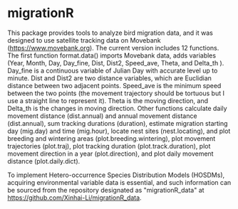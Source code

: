 # migrationR

This package provides tools to analyze bird migration data, and it was designed to use satellite tracking data on Movebank (https://www.movebank.org). The current version includes 12 functions. The first function format.data() imports Movebank data, adds variables (Year, Month, Day, Day_fine, Dist, Dist2, Speed_ave, Theta, and Delta_th ). Day_fine is a continuous variable of Julian Day with accurate level up to minute. Dist and Dist2 are two distance variables, which are Euclidian distance between two adjacent points. Speed_ave is the minimum speed between the two points (the movement trajectory should be tortuous but I use a straight line to represent it). Theta is the moving direction, and Delta_th is the changes in moving direction. Other functions calculate daily movement distance (dist.annual) and annual movement distance (dist.annual), sum tracking durations (duration), estimate migration starting day (mig.day) and time (mig.hour), locate nest sites (nest.locating), and plot breeding and wintering areas (plot.breeding.wintering), plot movement trajectories (plot.traj), plot tracking duration (plot.track.duration), plot movement direction in a year (plot.direction), and plot daily movement distance (plot.daily.dict).

To implement Hetero-occurrence Species Distribution Models (HOSDMs), acquiring environmental variable data is essential, and such information can be sourced from the repository designated as "migrationR_data" at https://github.com/Xinhai-Li/migrationR_data.
